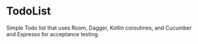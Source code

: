 # TodoList

Simple Todo list that uses Room, Dagger, Kotlin coroutines, and Cucumber and Espresso for acceptance testing.
